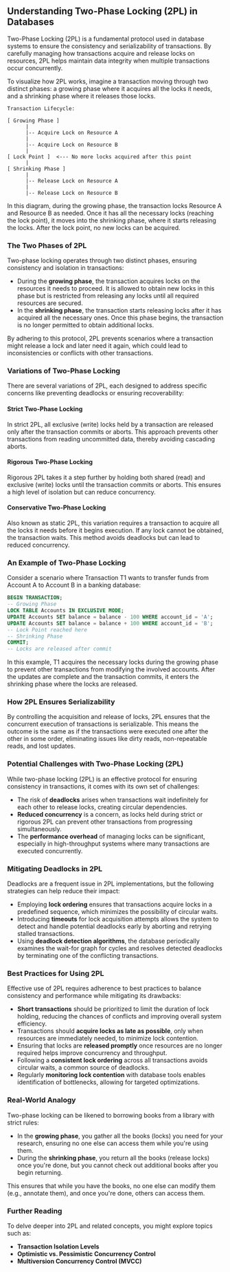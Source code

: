 ## Understanding Two-Phase Locking (2PL) in Databases

Two-Phase Locking (2PL) is a fundamental protocol used in database systems to ensure the consistency and serializability of transactions. By carefully managing how transactions acquire and release locks on resources, 2PL helps maintain data integrity when multiple transactions occur concurrently.

To visualize how 2PL works, imagine a transaction moving through two distinct phases: a growing phase where it acquires all the locks it needs, and a shrinking phase where it releases those locks.

```
Transaction Lifecycle:

[ Growing Phase ]
      |
      |-- Acquire Lock on Resource A
      |
      |-- Acquire Lock on Resource B
      |
[ Lock Point ]  <--- No more locks acquired after this point
      |
[ Shrinking Phase ]
      |
      |-- Release Lock on Resource A
      |
      |-- Release Lock on Resource B
```

In this diagram, during the growing phase, the transaction locks Resource A and Resource B as needed. Once it has all the necessary locks (reaching the lock point), it moves into the shrinking phase, where it starts releasing the locks. After the lock point, no new locks can be acquired.

### The Two Phases of 2PL

Two-phase locking operates through two distinct phases, ensuring consistency and isolation in transactions:

- During the **growing phase**, the transaction acquires locks on the resources it needs to proceed. It is allowed to obtain new locks in this phase but is restricted from releasing any locks until all required resources are secured.  
- In the **shrinking phase**, the transaction starts releasing locks after it has acquired all the necessary ones. Once this phase begins, the transaction is no longer permitted to obtain additional locks.  

By adhering to this protocol, 2PL prevents scenarios where a transaction might release a lock and later need it again, which could lead to inconsistencies or conflicts with other transactions.

### Variations of Two-Phase Locking

There are several variations of 2PL, each designed to address specific concerns like preventing deadlocks or ensuring recoverability:

#### Strict Two-Phase Locking

In strict 2PL, all exclusive (write) locks held by a transaction are released only after the transaction commits or aborts. This approach prevents other transactions from reading uncommitted data, thereby avoiding cascading aborts.

#### Rigorous Two-Phase Locking

Rigorous 2PL takes it a step further by holding both shared (read) and exclusive (write) locks until the transaction commits or aborts. This ensures a high level of isolation but can reduce concurrency.

#### Conservative Two-Phase Locking

Also known as static 2PL, this variation requires a transaction to acquire all the locks it needs before it begins execution. If any lock cannot be obtained, the transaction waits. This method avoids deadlocks but can lead to reduced concurrency.

### An Example of Two-Phase Locking

Consider a scenario where Transaction T1 wants to transfer funds from Account A to Account B in a banking database:

```sql
BEGIN TRANSACTION;
-- Growing Phase
LOCK TABLE Accounts IN EXCLUSIVE MODE;
UPDATE Accounts SET balance = balance - 100 WHERE account_id = 'A';
UPDATE Accounts SET balance = balance + 100 WHERE account_id = 'B';
-- Lock Point reached here
-- Shrinking Phase
COMMIT;
-- Locks are released after commit
```

In this example, T1 acquires the necessary locks during the growing phase to prevent other transactions from modifying the involved accounts. After the updates are complete and the transaction commits, it enters the shrinking phase where the locks are released.

### How 2PL Ensures Serializability

By controlling the acquisition and release of locks, 2PL ensures that the concurrent execution of transactions is serializable. This means the outcome is the same as if the transactions were executed one after the other in some order, eliminating issues like dirty reads, non-repeatable reads, and lost updates.

### Potential Challenges with Two-Phase Locking (2PL)

While two-phase locking (2PL) is an effective protocol for ensuring consistency in transactions, it comes with its own set of challenges:

- The risk of **deadlocks** arises when transactions wait indefinitely for each other to release locks, creating circular dependencies.  
- **Reduced concurrency** is a concern, as locks held during strict or rigorous 2PL can prevent other transactions from progressing simultaneously.  
- The **performance overhead** of managing locks can be significant, especially in high-throughput systems where many transactions are executed concurrently.  

### Mitigating Deadlocks in 2PL

Deadlocks are a frequent issue in 2PL implementations, but the following strategies can help reduce their impact:

- Employing **lock ordering** ensures that transactions acquire locks in a predefined sequence, which minimizes the possibility of circular waits.  
- Introducing **timeouts** for lock acquisition attempts allows the system to detect and handle potential deadlocks early by aborting and retrying stalled transactions.  
- Using **deadlock detection algorithms**, the database periodically examines the wait-for graph for cycles and resolves detected deadlocks by terminating one of the conflicting transactions.  

### Best Practices for Using 2PL

Effective use of 2PL requires adherence to best practices to balance consistency and performance while mitigating its drawbacks:

- **Short transactions** should be prioritized to limit the duration of lock holding, reducing the chances of conflicts and improving overall system efficiency.  
- Transactions should **acquire locks as late as possible**, only when resources are immediately needed, to minimize lock contention.  
- Ensuring that locks are **released promptly** once resources are no longer required helps improve concurrency and throughput.  
- Following a **consistent lock ordering** across all transactions avoids circular waits, a common source of deadlocks.  
- Regularly **monitoring lock contention** with database tools enables identification of bottlenecks, allowing for targeted optimizations.  

### Real-World Analogy

Two-phase locking can be likened to borrowing books from a library with strict rules:

- In the **growing phase**, you gather all the books (locks) you need for your research, ensuring no one else can access them while you're using them.  
- During the **shrinking phase**, you return all the books (release locks) once you're done, but you cannot check out additional books after you begin returning.  

This ensures that while you have the books, no one else can modify them (e.g., annotate them), and once you're done, others can access them.

### Further Reading

To delve deeper into 2PL and related concepts, you might explore topics such as:

- **Transaction Isolation Levels**
- **Optimistic vs. Pessimistic Concurrency Control**
- **Multiversion Concurrency Control (MVCC)**
